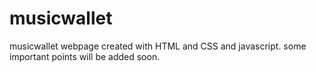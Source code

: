 # musicwallet
musicwallet webpage created with HTML and CSS and javascript.
some important points will be added soon.
